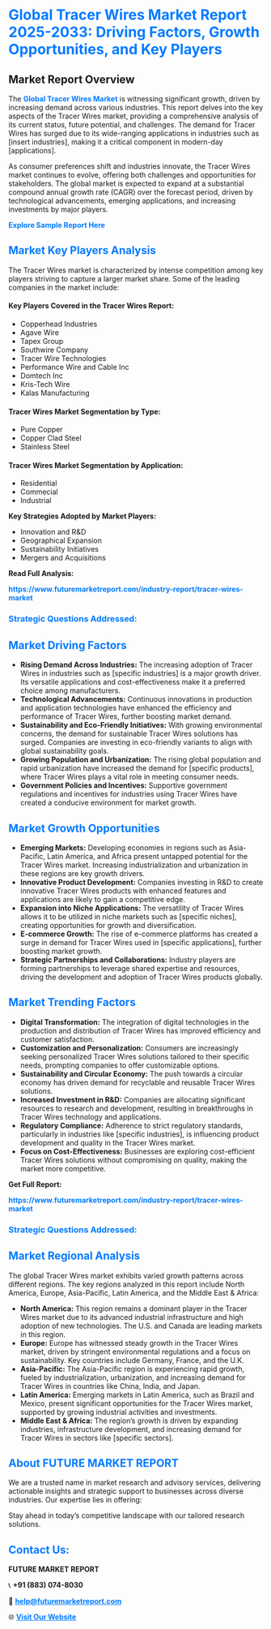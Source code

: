 <h1 style="color: #007BFF;">Global Tracer Wires Market Report 2025-2033: Driving Factors, Growth Opportunities, and Key Players</h1>

<section id="overview">
<h2>Market Report Overview</h2>
<p>The <a href="https://www.futuremarketreport.com/industry-report/tracer-wires-market" style="color: #007BFF; text-decoration: none;"><strong>Global Tracer Wires Market</strong></a> is witnessing significant growth, driven by increasing demand across various industries. This report delves into the key aspects of the Tracer Wires market, providing a comprehensive analysis of its current status, future potential, and challenges. The demand for Tracer Wires has surged due to its wide-ranging applications in industries such as [insert industries], making it a critical component in modern-day [applications].</p>
<p>As consumer preferences shift and industries innovate, the Tracer Wires market continues to evolve, offering both challenges and opportunities for stakeholders. The global market is expected to expand at a substantial compound annual growth rate (CAGR) over the forecast period, driven by technological advancements, emerging applications, and increasing investments by major players.</p>
</section>

<section id="overview">
<p><a href="https://www.futuremarketreport.com/request-sample/reportId=115755" style="color: #007BFF; text-decoration: none;"><strong>Explore Sample Report Here</strong></a></p>
</section>

<section id="key-players">
<h2 style="color: #007BFF;">Market Key Players Analysis</h2>
<p>The Tracer Wires market is characterized by intense competition among key players striving to capture a larger market share. Some of the leading companies in the market include:</p>
<h4>Key Players Covered in the Tracer Wires Report:</h4>
<ul><li>Copperhead Industries</li><li>Agave Wire</li><li>Tapex Group</li><li>Southwire Company</li><li>Tracer Wire Technologies</li><li>Performance Wire and Cable Inc</li><li>Domtech Inc</li><li>Kris-Tech Wire</li><li>Kalas Manufacturing</li></ul>
<h4>Tracer Wires Market Segmentation by Type:</h4>
<ul><li>Pure Copper</li><li>Copper Clad Steel</li><li>Stainless Steel</li></ul>

<h4>Tracer Wires Market Segmentation by Application:</h4>
<ul><li>Residential</li><li>Commecial</li><li>Industrial</li></ul>
<p><strong>Key Strategies Adopted by Market Players:</strong></p>
<ul>
<li>Innovation and R&D</li>
<li>Geographical Expansion</li>
<li>Sustainability Initiatives</li>
<li>Mergers and Acquisitions</li>
</ul>
</section>

<section>
<p><strong>Read Full Analysis: </strong></p><a href="https://www.futuremarketreport.com/industry-report/tracer-wires-market" style="color: #007BFF; text-decoration: none;"><strong>https://www.futuremarketreport.com/industry-report/tracer-wires-market</strong></a>
<h3 style="color: #007BFF;">Strategic Questions Addressed:</h3>
</section>

<section id="driving-factors">
<h2 style="color: #007BFF;">Market Driving Factors</h2>
<ul>
<li><strong>Rising Demand Across Industries:</strong> The increasing adoption of Tracer Wires in industries such as [specific industries] is a major growth driver. Its versatile applications and cost-effectiveness make it a preferred choice among manufacturers.</li>
<li><strong>Technological Advancements:</strong> Continuous innovations in production and application technologies have enhanced the efficiency and performance of Tracer Wires, further boosting market demand.</li>
<li><strong>Sustainability and Eco-Friendly Initiatives:</strong> With growing environmental concerns, the demand for sustainable Tracer Wires solutions has surged. Companies are investing in eco-friendly variants to align with global sustainability goals.</li>
<li><strong>Growing Population and Urbanization:</strong> The rising global population and rapid urbanization have increased the demand for [specific products], where Tracer Wires plays a vital role in meeting consumer needs.</li>
<li><strong>Government Policies and Incentives:</strong> Supportive government regulations and incentives for industries using Tracer Wires have created a conducive environment for market growth.</li>
</ul>
</section>

<section id="growth-opportunities">
<h2 style="color: #007BFF;">Market Growth Opportunities</h2>
<ul>
<li><strong>Emerging Markets:</strong> Developing economies in regions such as Asia-Pacific, Latin America, and Africa present untapped potential for the Tracer Wires market. Increasing industrialization and urbanization in these regions are key growth drivers.</li>
<li><strong>Innovative Product Development:</strong> Companies investing in R&D to create innovative Tracer Wires products with enhanced features and applications are likely to gain a competitive edge.</li>
<li><strong>Expansion into Niche Applications:</strong> The versatility of Tracer Wires allows it to be utilized in niche markets such as [specific niches], creating opportunities for growth and diversification.</li>
<li><strong>E-commerce Growth:</strong> The rise of e-commerce platforms has created a surge in demand for Tracer Wires used in [specific applications], further boosting market growth.</li>
<li><strong>Strategic Partnerships and Collaborations:</strong> Industry players are forming partnerships to leverage shared expertise and resources, driving the development and adoption of Tracer Wires products globally.</li>
</ul>
</section>

<section id="trending-factors">
<h2 style="color: #007BFF;">Market Trending Factors</h2>
<ul>
<li><strong>Digital Transformation:</strong> The integration of digital technologies in the production and distribution of Tracer Wires has improved efficiency and customer satisfaction.</li>
<li><strong>Customization and Personalization:</strong> Consumers are increasingly seeking personalized Tracer Wires solutions tailored to their specific needs, prompting companies to offer customizable options.</li>
<li><strong>Sustainability and Circular Economy:</strong> The push towards a circular economy has driven demand for recyclable and reusable Tracer Wires solutions.</li>
<li><strong>Increased Investment in R&D:</strong> Companies are allocating significant resources to research and development, resulting in breakthroughs in Tracer Wires technology and applications.</li>
<li><strong>Regulatory Compliance:</strong> Adherence to strict regulatory standards, particularly in industries like [specific industries], is influencing product development and quality in the Tracer Wires market.</li>
<li><strong>Focus on Cost-Effectiveness:</strong> Businesses are exploring cost-efficient Tracer Wires solutions without compromising on quality, making the market more competitive.</li>
</ul>
</section>

<section>
<p><strong>Get Full Report: </strong></p><a href="https://www.futuremarketreport.com/industry-report/tracer-wires-market" style="color: #007BFF; text-decoration: none;"><strong>https://www.futuremarketreport.com/industry-report/tracer-wires-market</strong></a>
<h3 style="color: #007BFF;">Strategic Questions Addressed:</h3>
</section>


<section id="regional-analysis">
<h2 style="color: #007BFF;">Market Regional Analysis</h2>
<p>The global Tracer Wires market exhibits varied growth patterns across different regions. The key regions analyzed in this report include North America, Europe, Asia-Pacific, Latin America, and the Middle East & Africa:</p>
<ul>
<li><strong>North America:</strong> This region remains a dominant player in the Tracer Wires market due to its advanced industrial infrastructure and high adoption of new technologies. The U.S. and Canada are leading markets in this region.</li>
<li><strong>Europe:</strong> Europe has witnessed steady growth in the Tracer Wires market, driven by stringent environmental regulations and a focus on sustainability. Key countries include Germany, France, and the U.K.</li>
<li><strong>Asia-Pacific:</strong> The Asia-Pacific region is experiencing rapid growth, fueled by industrialization, urbanization, and increasing demand for Tracer Wires in countries like China, India, and Japan.</li>
<li><strong>Latin America:</strong> Emerging markets in Latin America, such as Brazil and Mexico, present significant opportunities for the Tracer Wires market, supported by growing industrial activities and investments.</li>
<li><strong>Middle East & Africa:</strong> The region’s growth is driven by expanding industries, infrastructure development, and increasing demand for Tracer Wires in sectors like [specific sectors].</li>
</ul>
</section>

<footer>
<h2 style="color: #007BFF;">About FUTURE MARKET REPORT</h2>
<p>We are a trusted name in market research and advisory services, delivering actionable insights and strategic support to businesses across diverse industries. Our expertise lies in offering:</p>

<p>Stay ahead in today’s competitive landscape with our tailored research solutions.</p>

<h2 style="color: #007BFF;">Contact Us:</h2>
<p><strong>FUTURE MARKET REPORT</strong></p>
<p>📞 <strong>+91 (883) 074-8030</strong></p>
<p>📧 <strong><a href="mailto:help@futuremarketreport.com" style="color: #007BFF;">help@futuremarketreport.com</a></strong></p>
<p>🌐 <strong><a href="https://www.futuremarketreport.com/" style="color: #007BFF;">Visit Our Website</a></strong></p>
</footer>
